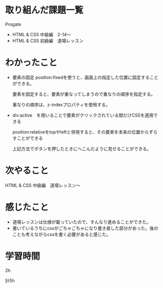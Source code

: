 # 取り組んだ課題一覧
Progate
* HTML & CSS 中級編　2-14～
* HTML & CSS 初級編　道場レッスン
# わかったこと
* 要素の固定
  position:fixedを使うと、画面上の指定した位置に固定することができる。
  
  要素を固定すると、要素が重なってしまうので重なりの順序を指定する。
  
  重なりの順序は、z-indexプロパティを使用する。
* div:active　を用いることで要素がクリックされている間だけCSSを適用できる
  
  position:relativeをtopやleftと併用すると、その要素を本来の位置からずらすことができる
  
  上記方法でボタンを押したときにへこんだように見せることができる。
# 次やること
HTML & CSS 中級編　道場レッスン～
# 感じたこと
* 道場レッスンは仕様が載っていたので、すんなり進めることができた。
* 書いているうちにcssがごちゃごちゃになり書き直した部分があった。後のことも考えながらcssを書く必要があると感じた。
# 学習時間
2h

計5h
